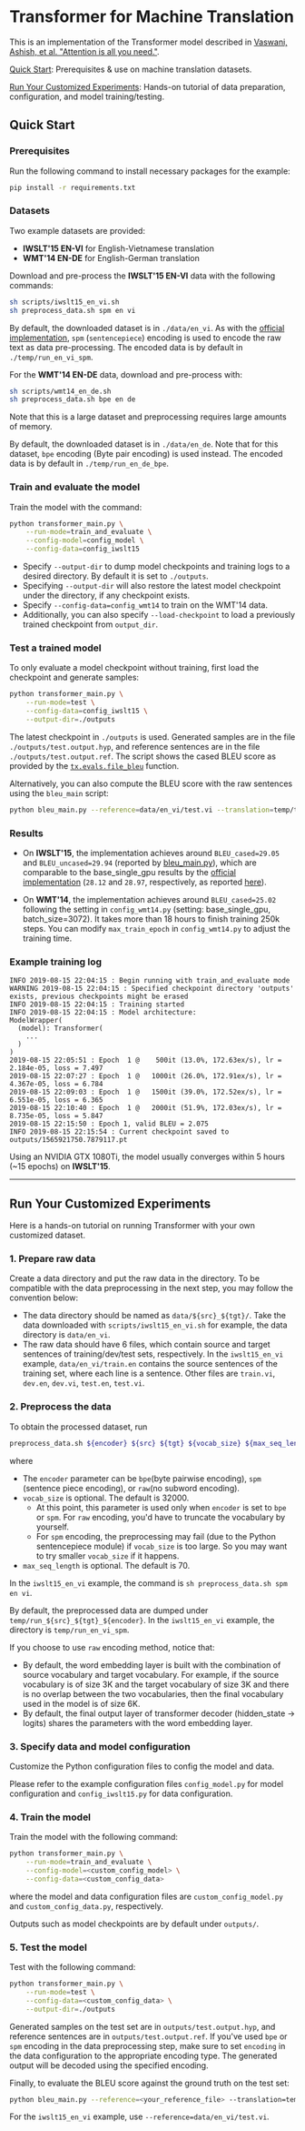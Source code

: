 # Transformer for Machine Translation #

This is an implementation of the Transformer model described in
[Vaswani, Ashish, et al. "Attention is all you need."](http://papers.nips.cc/paper/7181-attention-is-all-you-need.pdf).

[Quick Start](https://github.com/asyml/texar/tree/master/examples/transformer#quick-start):
Prerequisites & use on machine translation datasets.

[Run Your Customized Experiments](https://github.com/asyml/texar/tree/master/examples/transformer#run-your-customized-experiments):
Hands-on tutorial of data preparation, configuration, and model training/testing.

## Quick Start ##

### Prerequisites ###

Run the following command to install necessary packages for the example: 

```bash
pip install -r requirements.txt
```

### Datasets ###

Two example datasets are provided:

- **IWSLT'15 EN-VI** for English-Vietnamese translation
- **WMT'14 EN-DE** for English-German translation

Download and pre-process the **IWSLT'15 EN-VI** data with the following commands: 

```bash
sh scripts/iwslt15_en_vi.sh
sh preprocess_data.sh spm en vi
```
By default, the downloaded dataset is in `./data/en_vi`. 
As with the [official implementation](https://github.com/tensorflow/tensor2tensor/blob/master/tensor2tensor/models/transformer.py),
`spm` (`sentencepiece`) encoding is used to encode the raw text as data pre-processing. The encoded data is by default
in `./temp/run_en_vi_spm`. 

For the **WMT'14 EN-DE** data, download and pre-process with:

```bash
sh scripts/wmt14_en_de.sh
sh preprocess_data.sh bpe en de
```

Note that this is a large dataset and preprocessing requires large amounts of memory.

By default, the downloaded dataset is in `./data/en_de`. Note that for this dataset, `bpe` encoding (Byte pair encoding)
is used instead. The encoded data is by default in `./temp/run_en_de_bpe`. 

### Train and evaluate the model ###

Train the model with the command:

```bash
python transformer_main.py \
    --run-mode=train_and_evaluate \
    --config-model=config_model \
    --config-data=config_iwslt15
```
* Specify `--output-dir` to dump model checkpoints and training logs to a desired directory.
  By default it is set to `./outputs`. 
* Specifying `--output-dir` will also restore the latest model checkpoint under the directory, if any checkpoint exists.
* Specify `--config-data=config_wmt14` to train on the WMT'14 data.
* Additionally, you can also specify `--load-checkpoint` to load a previously trained checkpoint from `output_dir`.

### Test a trained model ###

To only evaluate a model checkpoint without training, first load the checkpoint and generate samples: 

```bash
python transformer_main.py \
    --run-mode=test \
    --config-data=config_iwslt15 \
    --output-dir=./outputs
```
The latest checkpoint in `./outputs` is used. Generated samples are in the file `./outputs/test.output.hyp`, and
reference sentences are in the file `./outputs/test.output.ref`. The script shows the cased BLEU score as provided by
the [`tx.evals.file_bleu`](https://texar-pytorch.readthedocs.io/en/latest/code/evals.html#file-bleu) function. 

Alternatively, you can also compute the BLEU score with the raw sentences using the `bleu_main` script:

```bash
python bleu_main.py --reference=data/en_vi/test.vi --translation=temp/test.output.hyp
```

### Results

* On **IWSLT'15**, the implementation achieves around `BLEU_cased=29.05` and `BLEU_uncased=29.94` (reported by
  [bleu_main.py](./bleu_main.py)), which are comparable to the base_single_gpu results by the
  [official implementation](https://github.com/tensorflow/tensor2tensor/blob/master/tensor2tensor/models/transformer.py)
  (`28.12` and `28.97`, respectively, as reported [here](https://github.com/tensorflow/tensor2tensor/pull/611)).

* On **WMT'14**, the implementation achieves around `BLEU_cased=25.02` following the setting in `config_wmt14.py`
  (setting: base_single_gpu, batch_size=3072). It takes more than 18 hours to finish training 250k steps. You can
  modify `max_train_epoch` in `config_wmt14.py` to adjust the training time.

### Example training log

```
INFO 2019-08-15 22:04:15 : Begin running with train_and_evaluate mode
WARNING 2019-08-15 22:04:15 : Specified checkpoint directory 'outputs' exists, previous checkpoints might be erased
INFO 2019-08-15 22:04:15 : Training started
INFO 2019-08-15 22:04:15 : Model architecture:
ModelWrapper(
  (model): Transformer(
    ...
  )
)
2019-08-15 22:05:51 : Epoch  1 @    500it (13.0%, 172.63ex/s), lr = 2.184e-05, loss = 7.497
2019-08-15 22:07:27 : Epoch  1 @   1000it (26.0%, 172.91ex/s), lr = 4.367e-05, loss = 6.784
2019-08-15 22:09:03 : Epoch  1 @   1500it (39.0%, 172.52ex/s), lr = 6.551e-05, loss = 6.365
2019-08-15 22:10:40 : Epoch  1 @   2000it (51.9%, 172.03ex/s), lr = 8.735e-05, loss = 5.847
2019-08-15 22:15:50 : Epoch 1, valid BLEU = 2.075
INFO 2019-08-15 22:15:54 : Current checkpoint saved to outputs/1565921750.7879117.pt

```
Using an NVIDIA GTX 1080Ti, the model usually converges within 5 hours (~15 epochs) on **IWSLT'15**.

---

## Run Your Customized Experiments

Here is a hands-on tutorial on running Transformer with your own customized dataset.

### 1. Prepare raw data

Create a data directory and put the raw data in the directory. To be compatible with the data preprocessing in the next
step, you may follow the convention below:

* The data directory should be named as `data/${src}_${tgt}/`. Take the data downloaded with `scripts/iwslt15_en_vi.sh`
  for example, the data directory is `data/en_vi`.
* The raw data should have 6 files, which contain source and target sentences of training/dev/test sets, respectively.
  In the `iwslt15_en_vi` example, `data/en_vi/train.en` contains the source sentences of the training set, where each
  line is a sentence. Other files are `train.vi`, `dev.en`, `dev.vi`, `test.en`, `test.vi`. 

### 2. Preprocess the data

To obtain the processed dataset, run

```bash
preprocess_data.sh ${encoder} ${src} ${tgt} ${vocab_size} ${max_seq_length}
```
where

* The `encoder` parameter can be `bpe`(byte pairwise encoding), `spm` (sentence piece encoding), or
`raw`(no subword encoding).
* `vocab_size` is optional. The default is 32000. 
  - At this point, this parameter is used only when `encoder` is set to `bpe` or `spm`. For `raw` encoding, you'd have
    to truncate the vocabulary by yourself.
  - For `spm` encoding, the preprocessing may fail (due to the Python sentencepiece module) if `vocab_size` is too
    large. So you may want to try smaller `vocab_size` if it happens. 
* `max_seq_length` is optional. The default is 70.

In the `iwslt15_en_vi` example, the command is `sh preprocess_data.sh spm en vi`.

By default, the preprocessed data are dumped under `temp/run_${src}_${tgt}_${encoder}`. In the `iwslt15_en_vi` example,
the directory is `temp/run_en_vi_spm`.

If you choose to use `raw` encoding method, notice that:

- By default, the word embedding layer is built with the combination of source vocabulary and target vocabulary. For
  example, if the source vocabulary is of size 3K and the target vocabulary of size 3K and there is no overlap between
  the two vocabularies, then the final vocabulary used in the model is of size 6K.
- By default, the final output layer of transformer decoder (hidden_state -> logits) shares the parameters with the word
  embedding layer.

### 3. Specify data and model configuration

Customize the Python configuration files to config the model and data.

Please refer to the example configuration files `config_model.py` for model configuration and `config_iwslt15.py` for
data configuration.

### 4. Train the model

Train the model with the following command:

```bash
python transformer_main.py \
    --run-mode=train_and_evaluate \
    --config-model=<custom_config_model> \
    --config-data=<custom_config_data>
```
where the model and data configuration files are `custom_config_model.py` and `custom_config_data.py`, respectively.

Outputs such as model checkpoints are by default under `outputs/`.

### 5. Test the model

Test with the following command:

```bash
python transformer_main.py \
    --run-mode=test \
    --config-data=<custom_config_data> \
    --output-dir=./outputs
```

Generated samples on the test set are in `outputs/test.output.hyp`, and reference sentences are in
`outputs/test.output.ref`. If you've used `bpe` or `spm` encoding in the data preprocessing step, make sure to set
`encoding` in the data configuration to the appropriate encoding type. The generated output will be decoded using the
specified encoding.

Finally, to evaluate the BLEU score against the ground truth on the test set:

```bash
python bleu_main.py --reference=<your_reference_file> --translation=temp/test.output.hyp.final
```
For the `iwslt15_en_vi` example, use `--reference=data/en_vi/test.vi`.
